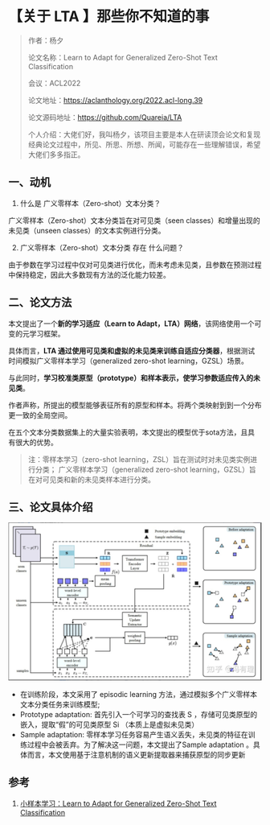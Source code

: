 # 【关于 LTA 】那些你不知道的事

> 作者：杨夕
>
> 论文名称：Learn to Adapt for Generalized Zero-Shot Text Classification
> 
> 会议：ACL2022
>
> 论文地址：https://aclanthology.org/2022.acl-long.39
> 
> 论文源码地址：https://github.com/Quareia/LTA
> 
> 个人介绍：大佬们好，我叫杨夕，该项目主要是本人在研读顶会论文和复现经典论文过程中，所见、所思、所想、所闻，可能存在一些理解错误，希望大佬们多多指正。

## 一、动机

1. 什么是 广义零样本（Zero-shot）文本分类？

广义零样本（Zero-shot）文本分类旨在对可见类（seen classes）和增量出现的未见类（unseen classes）的文本实例进行分类。

2. 广义零样本（Zero-shot）文本分类 存在 什么问题？

由于参数在学习过程中仅对可见类进行优化，而未考虑未见类，且参数在预测过程中保持稳定，因此大多数现有方法的泛化能力较差。

## 二、论文方法

本文提出了一个**新的学习适应（Learn to Adapt，LTA）网络**，该网络使用一个可变的元学习框架。

具体而言，**LTA 通过使用可见类和虚拟的未见类来训练自适应分类器**，根据测试时间模拟广义零样本学习（generalized zero-shot learning，GZSL）场景。

与此同时，**学习校准类原型（prototype）和样本表示，使学习参数适应传入的未见类**。

作者声称，所提出的模型能够表征所有的原型和样本。将两个类映射到到一个分布更一致的全局空间。

在五个文本分类数据集上的大量实验表明，本文提出的模型优于sota方法，且具有很大的优势。

> 注：零样本学习（zero-shot learning，ZSL）旨在测试时对未见类实例进行分类；
> 广义零样本学习（generalized zero-shot learning，GZSL）旨在对可见类和新的未见类样本进行分类。

## 三、论文具体介绍

![](img/20230327215610.png)

- 在训练阶段，本文采用了 episodic learning 方法，通过模拟多个广义零样本文本分类任务来训练模型;
- Prototype adaptation: 首先引入一个可学习的查找表 S ，存储可见类原型的嵌入，提取“假”的可见类原型  Si （本质上是虚拟未见类）
- Sample adaptation: 零样本学习任务容易产生语义丢失，未见类的特征在训练过程中会被丢弃。为了解决这一问题，本文提出了Sample adaptation 。具体而言，本文使用基于注意机制的语义更新提取器来捕获原型的同步更新


## 参考

1. [小样本学习：Learn to Adapt for Generalized Zero-Shot Text Classification](https://zhuanlan.zhihu.com/p/617380976)